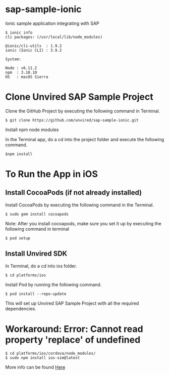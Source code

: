 # sap-sample-ionic
Ionic sample application integrating with SAP

```
$ ionic info
cli packages: (/usr/local/lib/node_modules)

@ionic/cli-utils  : 1.9.2
ionic (Ionic CLI) : 3.9.2

System:

Node : v6.11.2
npm  : 3.10.10 
OS   : macOS Sierra
```

# Clone Unvired SAP Sample Project

Clone the GitHub Project by executing the following command in Terminal.

```
$ git clone https://github.com/unvired/sap-sample-ionic.git
```

Install npm node modules 

In the Terminal app, do a cd into the project folder and execute the following command.

```
$npm install 
```

# To Run the App in iOS

**Install CocoaPods (if not already installed)**
------------------------------------------------

Install CocoaPods by executing the following command in the Terminal.

```
$ sudo gem install cocoapods
```

Note: After you install cocoapods, make sure you set it up by executing the following command in terminal

```
$ pod setup
```

**Install Unvired SDK**
-----------------------

In Terminal, do a cd into ios folder.

```
$ cd platforms/ios
```

Install Pod by running the following command.

```
$ pod install --repo-update
```

This will set up Unvired SAP Sample Project with all the required dependencies.

# Workaround: Error: Cannot read property 'replace' of undefined

```
$ cd platforms/ios/cordova/node_modules/
$ sudo npm install ios-sim@latest
```
More info can be found [Here](https://forum.ionicframework.com/t/error-cannot-read-property-replace-of-undefined/94532/12)
